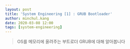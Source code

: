 ```yaml
---
layout: post
title: 'System Engineering [1] : GRUB Bootloader'
author: minchul.kang
date: 2020-03-08 12:00
tags: [system-engineering]
---
```


> OS를 메모리에 올려주는 부트로더 GRUB에 대해 알아봅니다


